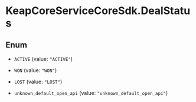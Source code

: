 # KeapCoreServiceCoreSdk.DealStatus

## Enum


* `ACTIVE` (value: `"ACTIVE"`)

* `WON` (value: `"WON"`)

* `LOST` (value: `"LOST"`)

* `unknown_default_open_api` (value: `"unknown_default_open_api"`)


